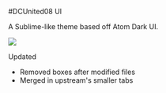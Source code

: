 #DCUnited08 UI

A Sublime-like theme based off Atom Dark UI.





![](https://raw.githubusercontent.com/dcunited08/atom-dcunited08-ui/master/screen_shot.png)

Updated
- Removed boxes after modified files
- Merged in upstream's smaller tabs